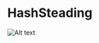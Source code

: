 # HashSteading

![Alt text](/armadilloNik/HashSteading/blob/master/hashsteadingLogo.png?raw=true "HashSteading")
